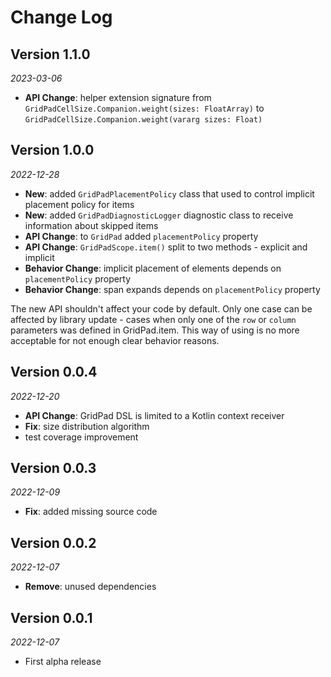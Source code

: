 Change Log
==========

## Version 1.1.0

_2023-03-06_

* **API Change**: helper extension signature from
  `GridPadCellSize.Companion.weight(sizes: FloatArray)` to
  `GridPadCellSize.Companion.weight(vararg sizes: Float)`

## Version 1.0.0

_2022-12-28_

* **New**: added `GridPadPlacementPolicy` class that used to control implicit placement policy
  for items
* **New**: added `GridPadDiagnosticLogger` diagnostic class to receive information about skipped
  items
* **API Change**: to `GridPad` added `placementPolicy` property
* **API Change**: `GridPadScope.item()` split to two methods - explicit and implicit
* **Behavior Change**: implicit placement of elements depends on `placementPolicy` property
* **Behavior Change**: span expands depends on `placementPolicy` property

The new API shouldn't affect your code by default. Only one case can be affected by library
update - cases when only one of the `row` or `column` parameters was defined in GridPad.item.
This way of using is no more acceptable for not enough clear behavior reasons.

## Version 0.0.4

_2022-12-20_

* **API Change**: GridPad DSL is limited to a Kotlin context receiver
* **Fix**: size distribution algorithm
* test coverage improvement

## Version 0.0.3

_2022-12-09_

* **Fix**: added missing source code

## Version 0.0.2

_2022-12-07_

* **Remove**: unused dependencies

## Version 0.0.1

_2022-12-07_

* First alpha release
